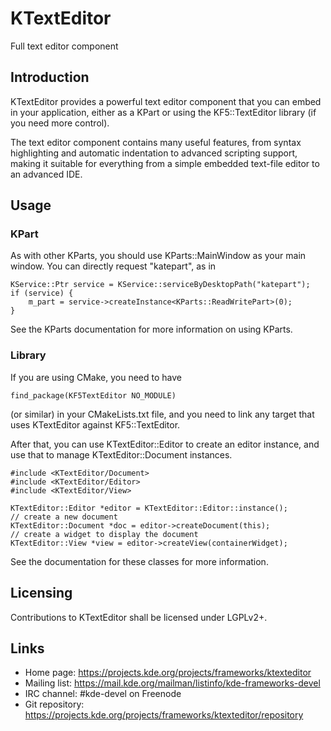 # KTextEditor

Full text editor component

## Introduction

KTextEditor provides a powerful text editor component that you can embed in your
application, either as a KPart or using the KF5::TextEditor library (if you need
more control).

The text editor component contains many useful features, from syntax
highlighting and automatic indentation to advanced scripting support, making it
suitable for everything from a simple embedded text-file editor to an advanced
IDE.

## Usage

### KPart

As with other KParts, you should use KParts::MainWindow as your main window.
You can directly request "katepart", as in

    KService::Ptr service = KService::serviceByDesktopPath("katepart");
    if (service) {
        m_part = service->createInstance<KParts::ReadWritePart>(0);
    }

See the KParts documentation for more information on using KParts.

### Library

If you are using CMake, you need to have

    find_package(KF5TextEditor NO_MODULE)

(or similar) in your CMakeLists.txt file, and you need to link any target that
uses KTextEditor against KF5::TextEditor.

After that, you can use KTextEditor::Editor to create an editor instance, and
use that to manage KTextEditor::Document instances.

    #include <KTextEditor/Document>
    #include <KTextEditor/Editor>
    #include <KTextEditor/View>
    
    KTextEditor::Editor *editor = KTextEditor::Editor::instance();
    // create a new document
    KTextEditor::Document *doc = editor->createDocument(this);
    // create a widget to display the document
    KTextEditor::View *view = editor->createView(containerWidget);

See the documentation for these classes for more information.

## Licensing

Contributions to KTextEditor shall be licensed under LGPLv2+.

## Links

- Home page: <https://projects.kde.org/projects/frameworks/ktexteditor>
- Mailing list: <https://mail.kde.org/mailman/listinfo/kde-frameworks-devel>
- IRC channel: #kde-devel on Freenode
- Git repository: <https://projects.kde.org/projects/frameworks/ktexteditor/repository>
